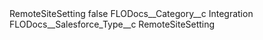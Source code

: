<?xml version="1.0" encoding="UTF-8"?>
<CustomMetadata xmlns="http://soap.sforce.com/2006/04/metadata" xmlns:xsi="http://www.w3.org/2001/XMLSchema-instance" xmlns:xsd="http://www.w3.org/2001/XMLSchema">
    <label>RemoteSiteSetting</label>
    <protected>false</protected>
    <values>
        <field>FLODocs__Category__c</field>
        <value xsi:type="xsd:string">Integration</value>
    </values>
    <values>
        <field>FLODocs__Salesforce_Type__c</field>
        <value xsi:type="xsd:string">RemoteSiteSetting</value>
    </values>
</CustomMetadata>
